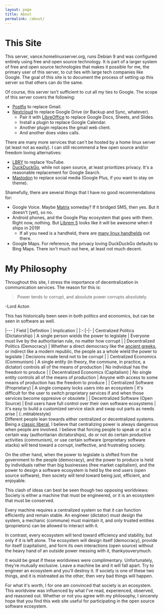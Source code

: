 ```yaml
---
layout: page
title: About
permalink: /about/
---
```


# This Site
This server, vance.homelinuxserver.org, runs Debian 9 and was configured entirely using free and open source technology. It is part of a larger system of free and open source technologies that makes it possible for me, the primary user of this server, to cut ties with large tech companies like Google. The goal of this site is to document the process of setting up this server so that others can do the same.

Of course, this server isn't sufficient to cut all my ties to Google. The scope of this server covers the following:
 * [Postfix](/serverdocs/email-with-postfix.html) to replace Gmail.
 * [Nextcloud](/serverdocs/file-sharing-with-nextcloud.html) to replace Google Drive (or Backup and Sync, whatever).
   * Pair it with [LibreOffice](https://www.libreoffice.org/) to replace Google Docs, Sheets, and Slides.
   * Install a plugin to replace Google Calendar.
   * Another plugin replaces the gmail web client.
   * And another does video calls.

There are many more services that can't be hosted by a home linux server (at least not as easily). I can still recommend a few open source and/or freedom loving alternatives:
 * [LBRY](/clientdocs/videos-with-lbry.html) to replace YouTube.
 * [DuckDuckGo](https://duckduckgo.com/), while not open source, at least prioritizes privacy. It's a reasonable replacement for Google Search.
 * [Mastodon](https://mastodon.social/about) to replace social media (Google Plus, if you want to stay on theme).

Shamefully, there are several things that I have no good recommendations for:
 * Google Voice. Maybe [Matrix](https://matrix.org/) someday? If it bridged SMS, then yes. But it doesn't (yet), so no.
 * Android phones, and the Google Play ecosystem that goes with them. Right now, nothing. But [Librem 5](https://puri.sm/shop/librem-5/) looks like it will be awesome when it ships in 2019!
   * If all you need is a handheld, there are [many linux handhelds](https://www.reddit.com/r/linux/comments/4biamr/a_list_of_handheldpocket_linux_computers/) out there.
 * Google Maps. For reference, the privacy loving DuckDuckGo defaults to Bing Maps. There isn't much out here, at least not much decent.

# My Philosophy
Throughout this site, I stress the importance of decentralization in communication services. The reason for this is:

>Power tends to corrupt, and absolute power corrupts absolutely.

-Lord Acton

This has historically been seen in both politics and economics, but can be seen in software as well.

|---
| Field | Definition | Implication |
|:-:|-|-
| Centralized Politics (Dictatorship) | A single person wields the power to legislate | Everyone must live by the authoritarian rule, no matter how corrupt |
| Decentralized Politics (Democracy) | Whether a direct democracy like the [ancient greeks](http://www.ancient.eu/Athenian_Democracy/), or indirect like a modern republic, the people as a whole wield the power to legislate | Decisions made tend not to be corrupt |
| Centralized Economics (Communism) | A single entity (in theory, the commune, in practice, a dictator) controls all of the means of production | No individual has the freedom to produce |
| Decentralized Economics (Capitalism) | No single entity controls all of the means of production | Anyone with access to some means of production has the freedom to produce |
| Centralized Software (Proprietary) | A single company locks users into an ecosystem | It's difficult for the user to switch proprietary services if and when those services become oppresive or obsolete |
| Decentralized Software (Open Source) | End users have full control over their own software ecosystems | It's easy to build a customized service stack and swap out parts as needs arise |
{:.mbtablestyle}
<br>
Different people lean towards either centralized or decentralized systems. Being a [classic liberal](https://www.sciencedaily.com/terms/classical_liberalism.htm), I believe that centralizing power is always dangerous when people are involved. I believe that forcing people to speak or act a certain way (authoritarian dictatorships), do or not do certain productive activities (communism), or use certain software (proprietary software stacks) will tend toward a corrupt, ineffective, and frustrating society.

On the other hand, when the power to legislate is shifted from the government to the people (democracy), and the power to produce is held by individuals rather than big businesses (free market capitalism), and the power to design a software ecosystem is held by the end users (open source software), then society will tend toward being just, efficient, and enjoyable.

This clash of ideas can best be seen though two opposing worldviews: Society is either a machine that must be engineered, or it is an ecosystem that must be conserved.

Every machine requires a centralized system so that it can function efficiently and remain stable. An engineer (dictator) must design the system, a mechanic (commune) must maintain it, and only trusted entities (proprietors) can be allowed to interact with it.

In contrast, every ecosystem will tend toward efficiency and stability, but only if it is left alone. The ecosystem will design itself (democracy), provide for itself (capitalism), and form its own interactions (open source) without the heavy hand of an outside power messing with it, thankyouverymuch.

It would be great if these worldviews were complimentary. Unfortunately, they're mutually exclusive. Leave a machine be and it will fall apart. Try to engineer an ecosystem and you'll destroy it. If society is one of these two things, and it is mistreated as the other, then very bad things will happen.

For what it's worth, I for one am convinced that society is an ecosystem. This worldview was influenced by what I've read, experienced, observed, and reasoned out. Whether or not you agree with my philosophy, I sincerely hope that you find this web site useful for participating in the open source software ecosystem.
